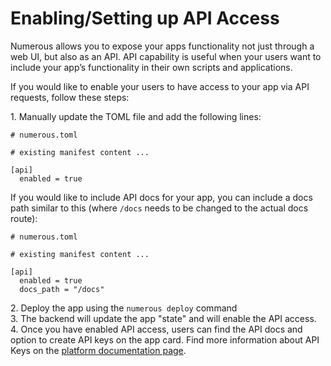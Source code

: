# Enabling/Setting up API Access

Numerous allows you to expose your apps functionality not just through a web UI, but also as an API. API capability is useful when your users want to include your app’s functionality in their own scripts and applications.

If you would like to enable your users to have access to your app via API requests, follow these steps:

1\. Manually update the TOML file and add the following lines:

```
# numerous.toml

# existing manifest content ...

[api]
  enabled = true
```

If you would like to include API docs for your app, you can include a docs path similar to this (where `/docs` needs to be changed to the actual docs route):

```
# numerous.toml

# existing manifest content ...

[api]
  enabled = true
  docs_path = "/docs"

```

2\. Deploy the app using the `numerous deploy` command
<br/>3\. The backend will update the app "state" and will enable the API access.
<br/>4\. Once you have enabled API access, users can find the API docs and option to create API keys on the app card. Find more information about API Keys on the [platform documentation page](https://www.numerous.com/docs).
